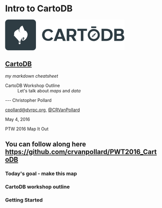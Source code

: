 # Intro to CartoDB
![alt text](https://raw.githubusercontent.com/crvanpollard/PWT2016_CartoDB/master/img/cartodb.png)

[CartoDB](https://cartodb.com)
---
<i>my markdown cheatsheet</i>
<dl>
  <dt>CartoDB Workshop Outline</dt>
  <dd>Let's talk about <em>maps</em> and <em>data</em></dd>
</dl>
---
Christopher Pollard

cpollard@dvrpc.org, [@CRVanPollard ](https://twitter.com/CRVanPollard)

May 4, 2016

PTW 2016 Map It Out

You can follow along here <https://github.com/crvanpollard/PWT2016_CartoDB>
---
### Today's goal - make this map

### CartoDB workshop outline

### Getting Started